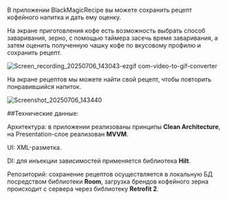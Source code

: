 В приложении BlackMagicRecipe вы можете сохранить рецепт кофейного напитка и дать ему оценку.

На экране приготовления кофе есть возможность выбрать способ заваривания, зерно, с помощью таймера засечь время заваривания, а затем оценить полученную чашку кофе по вкусовому профилю и сохранить рецепт.

![Screen_recording_20250706_143043-ezgif com-video-to-gif-converter](https://github.com/user-attachments/assets/67bbb242-41a3-45b0-a2de-bd4eae29e1d4)

На экране рецептов мы можете найти свой рецепт, чтобы повторить понравившийся напиток.

![Screenshot_20250706_143440](https://github.com/user-attachments/assets/b788cfb6-a329-4f85-9273-03f7e326b782)


##Технические данные:

Архитектура: в приложении реализованы принципы **Clean Architecture**, на Presentation-слое реализован **MVVM**.

UI: XML-разметка.

DI: для инъекции зависимостей применяется библиотека **Hilt**.

Репозиторий: сохранение рецептов осуществляется в локальную БД посредством библиотеки **Room**, загрузка брендов кофейного зерна происходит с сервера через библиотеку **Retrofit 2**.
